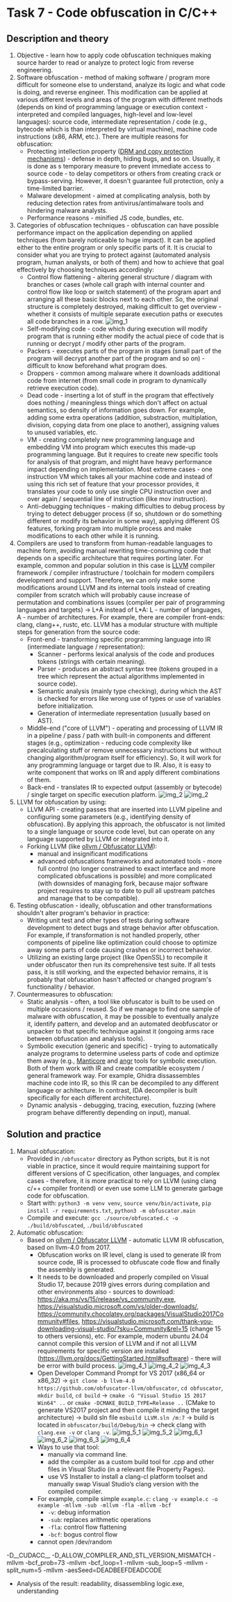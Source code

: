 # Task 7 - Code obfuscation in C/C++

## Description and theory
1. Objective - learn how to apply code obfuscation techniques making source harder to read or analyze to protect logic from reverse engineering.
2. Software obfuscation - method of making software / program more difficult for someone else to understand, analyze its logic and what code is doing, and reverse engineer. This modification can be applied at various different levels and areas of the program with different methods (depends on kind of programming language or execution context - interpreted and compiled languages, high-level and low-level languages): source code, intermediate representation / code (e.g., bytecode which is than interpreted by virtual machine), machine code instructions (x86, ARM, etc.). There are multiple reasons for obfuscation:
   - Protecting intellection property ([DRM and copy protection mechanisms](https://en.wikipedia.org/wiki/Digital_rights_management)) - defense in depth, hiding bugs, and so on. Usually, it is done as s temporary measure to prevent immediate access to source code - to delay competitors or others from creating crack or bypass-serving. However, it doesn't guarantee full protection, only a time-limited barrier.
   - Malware development - aimed at complicating analysis, both by reducing detection rates from antivirus/antimalware tools and hindering malware analysts.
   - Performance reasons - minified JS code, bundles, etc.
3. Categories of obfuscation techniques - obfuscation can have possible performance impact on the application depending on applied techniques (from barely noticeable to huge impact). It can be applied either to the entire program or only specific parts of it. It is crucial to consider what you are trying to protect against (automated analysis program, human analysts, or both of them) and how to achieve that goal effectively by choosing techniques accordingly:
   - Control flow flattening - altering general structure / diagram with branches or cases (whole call graph with internal counter and control flow like loop or switch statement) of the program apart and arranging all these basic blocks next to each other. So, the original structure is completely destroyed, making difficult to get overview - whether it consists of multiple separate execution paths or executes all code branches in a row. ![img_1](./img/1.png)
   - Self-modifying code - code which during execution will modify program that is running either modify the actual piece of code that is running or decrypt / modify other parts of the program.
   - Packers - executes parts of the program in stages (small part of the program will decrypt another part of the program and so on) - difficult to know beforehand what program does.
   - Droppers - common among malware where it downloads additional code from internet (from small code in program to dynamically retrieve execution code).
   - Dead code - inserting a lot of stuff in the program that effectively does nothing / meaningless things which don't affect on actual semantics, so density of information goes down. For example, adding some extra operations (addition, substraction, multiplation, division, copying data from one place to another), assigning values to unused variables, etc.
   - VM - creating completely new programming language and embedding VM into program which executes this made-up programming language. But it requires to create new specific tools for analysis of that program, and might have heavy performance impact depending on implementation. Most extreme cases - one instruction VM which takes all your machine code and instead of using this rich set of feature that your processor provides, it translates your code to only use single CPU instruction over and over again / sequential line of instruction (like mov instruction).
   - Anti-debugging techniques - making difficulties to debug process by trying to detect debugger process (if so, shutdown or do something different or modify its behavior in some way), applying different OS features, forking program into multiple process and make modifications to each other while it is running.
4. Compilers are used to transform from human-readable languages to machine form, avoiding manual rewriting time-consuming code that depends on a specific architecture that requires porting later. For example, common and popular solution in this case is [LLVM](https://github.com/llvm/llvm-project) compiler framework / compiler infrastructure / toolchain for modern compilers development and support. Therefore, we can only make some modifications around LLVM and its internal tools instead of creating compiler from scratch which will probably cause increase of permutation and combinations issues (compiler per pair of programming languages and targets) -> L+A instead of L*A: L - number of languages, A - number of architectures. For example, there are compiler front-ends: clang, clang++, rustc, etc. LLVM has a modular structure with multiple steps for generation from the source code:
   - Front-end - transforming specific programming language into IR (intermediate language / representation):
     - Scanner - performs lexical analysis of the code and produces tokens (strings with certain meaning).
     - Parser - produces an abstract syntax tree (tokens grouped in a tree which represent the actual algorithms implemented in source code).
     - Semantic analysis (mainly type checking), during which the AST is checked for errors like wrong use of types or use of variables before initialization.
     - Generation of intermediate representation (usually based on AST).
   - Middle-end ("core of LLVM") - operating and processing of LLVM IR in a pipeline / pass / path with built-in components and different stages (e.g., optimization - reducing code complexity like precalculating stuff or remove unnecessary instructions but without changing algorithm/program itself for efficiency). So, it will work for any programming language or target due to IR. Also, it is easy to write component that works on IR and apply different combinations of them.
   - Back-end - translates IR to expected output (assembly or bytecode) / single target on specific execution platform.
   ![img_2](./img/2.png)
   ![img_2](./img/3.png)
5. LLVM for obfuscation by using:
   - LLVM API - creating passes that are inserted into LLVM pipeline and configuring some parameters (e.g., identifying density of obfuscation). By applying this approach, the obfuscator is not limited to a single language or source code level, but can operate on any language supported by LLVM or integrated into it.
   - Forking LLVM (like [ollvm / Obfuscator LLVM](https://github.com/obfuscator-llvm/obfuscator/)):
     - manual and insignificant modifications
     - advanced obfuscations frameworks and automated tools - more full control (no longer constrained to exact interface and more complicated obfuscations is possible) and more complicated (with downsides of managing fork, because major software project requires to stay up to date to pull all upstream patches and manage that to be compatible).
6. Testing obfuscation - ideally, obfuscation and other transformations shouldn't alter program's behavior in practice:
   - Writing unit test and other types of tests during software development to detect bugs and strage behavior after obfuscation. For example, if transformation is not handled properly, other components of pipeline like optimization could choose to optimize away some parts of code causing crashes or incorrect behavior.
   - Utilizing an existing large project (like OpenSSL) to recompile it under obfuscator then run its comprehensive test suite. If all tests pass, it is still working, and the expected behavior remains, it is probably that obfuscation hasn't affected or changed program's functionality / behavior.
7. Countermeasures to obfuscation:
   - Static analysis - often, a tool like obfuscator is built to be used on multiple occasions / reused. So if we manage to find one sample of malware with obfuscation, it may be possible to eventually analyze it, identify pattern, and develop and an automated deobfuscator or unpacker to that specific technique against it (ongoing arms race between obfuscation and analysis tools).
   - Symbolic execution (generic and specific) - trying to automatically analyze programs to determine useless parts of code and optimize them away (e.g., [Manticore](https://github.com/trailofbits/manticore) and [angr](https://github.com/angr/angr) tools for symbolic execution. Both of them work with IR and create compatible ecosystem / general framework way. For example, Ghidra dissassembles machine code into IR, so this IR can be decompiled to any different language or achitecture. In contrast, IDA decompiler is built specifically for each different architecture).
   - Dynamic analysis - debugging, tracing, execution, fuzzing (where program behave differently depending on input), manual.

## Solution and practice
1. Manual obfuscation:
   - Provided in `/obfuscator` directory as Python scripts, but it is not viable in practice, since it would require maintaining support for different versions of C specification, other languages, and complex cases - therefore, it is more practical to rely on LLVM (using clang c/++ compiler frontend) or even use some LLM to generate garbage code for obfuscation.
   - Start with: `python3 -m venv venv`, `source venv/bin/activate`, `pip install -r requirements.txt`, `python3 -m obfuscator.main`
   - Compile and execute: `gcc ./source/obfuscated.c -o ./build/obfuscated`, `./build/obfuscated`
2. Automatic obfuscation:
   - Based on [ollvm / Obfuscator LLVM](https://github.com/obfuscator-llvm/obfuscator/) - automatic LLVM IR obfuscation, based on llvm-4.0 from 2017.
     - Obfuscation works on IR level, clang is used to generate IR from source code, IR is processed to obfuscate code flow and finally the assembly is generated.
     - It needs to be downloaded and properly compiled on Visual Studio 17, because 2019 gives errors during compilation and other environments also - sources to download: https://aka.ms/vs/15/release/vs_community.exe, https://visualstudio.microsoft.com/vs/older-downloads/, https://community.chocolatey.org/packages/VisualStudio2017Community#files, https://visualstudio.microsoft.com/thank-you-downloading-visual-studio/?sku=Community&rel=15 (change 15 to others versions), etc. For example, modern ubuntu 24.04 cannot compile this version of LLVM and if not all LLVM requirements for specific version are installed (https://llvm.org/docs/GettingStarted.html#software) - there will be error with build process.
     ![img_4_1](./img/4_1.png)
     ![img_4_2](./img/4_2.png)
     ![img_4_3](./img/4_3.png)
     - Open Developer Command Prompt for VS 2017 (x86_64 or x86_32) -> `git clone -b llvm-4.0 https://github.com/obfuscator-llvm/obfuscator`, `cd obfuscator`, `mkdir build`, `cd build` -> `cmake -G "Visual Studio 15 2017 Win64" ..` or `cmake -DCMAKE_BUILD_TYPE=Release ..` (CMake to generate VS2017 project and then compile it minding the target architecture) -> build sln file `msbuild LLVM.sln /m:7` -> build is located in `obfuscator/build/Debug/bin` -> check clang with `clang.exe -v` or `clang -v`.
     ![img_5_1](./img/5_1.png)
     ![img_5_2](./img/5_2.png)
     ![img_6_1](./img/6_1.png)
     ![img_6_2](./img/6_2.png)
     ![img_6_3](./img/6_3.png)
     ![img_6_4](./img/6_4.png)
     - Ways to use that tool:
       - manually via command line.
       - add the compiler as a custom build tool for .cpp and other files in Visual Studio (in a relevant file Property Pages).
       - use VS Installer to install a clang-cl platform toolset and manually swap Visual Studio’s clang version with the compiled compiler.
     - For example, compile simple `example.c`: `clang -v example.c -o example -mllvm -sub -mllvm -fla -mllvm -bcf`
       - `-v`: debug information
       - `-sub`: replaces arithmetic operations
       - `-fla`: control flow flattening
       - `-bcf`: bogus control flow
      - cannot open /dev/random


-D__CUDACC__ -D_ALLOW_COMPILER_AND_STL_VERSION_MISMATCH
-mllvm -bcf_prob=73
-mllvm -bcf_loop=1
-mllvm -sub_loop=5
-mllvm -split_num=5
-mllvm -aesSeed=DEADBEEFDEADCODE


   - Analysis of the result: readability, disassembling logic.exe, understanding
